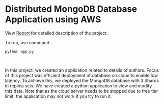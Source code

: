 # Distributed MongoDB Database Application using AWS

View [Report](/nosql_project.pdf) for detailed description of the project.

To run, use command:

    python app.py

<br />


In this project, we created an application related to details of authors. Focus of this project was efficient deployment of database on cloud to enable low latency. To achieve this, we deployed the MongoDB database with 3 Shards in replica sets. We have created a python application to view and modify this data. Note that as the cloud server needs to be stopped due to free tier limit, the application may not work if you try to run it.
